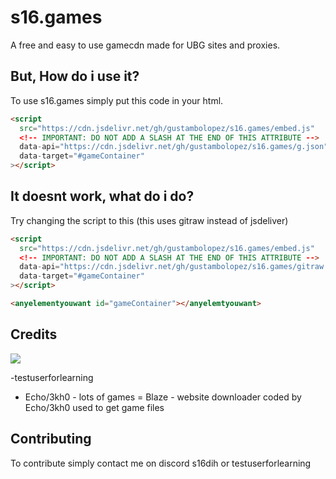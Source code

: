 # s16.games

A free and easy to use gamecdn made for UBG sites and proxies.

## But, How do i use it?


To use s16.games simply put this code in your html. 
```html
<script
  src="https://cdn.jsdelivr.net/gh/gustambolopez/s16.games/embed.js"
  <!-- IMPORTANT: DO NOT ADD A SLASH AT THE END OF THIS ATTRIBUTE -->
  data-api="https://cdn.jsdelivr.net/gh/gustambolopez/s16.games/g.json"
  data-target="#gameContainer"
></script>
```


## It doesnt work, what do i do?
 Try changing the script to this (this uses gitraw instead of jsdeliver)

```html
<script
  src="https://cdn.jsdelivr.net/gh/gustambolopez/s16.games/embed.js"
  <!-- IMPORTANT: DO NOT ADD A SLASH AT THE END OF THIS ATTRIBUTE -->
  data-api="https://cdn.jsdelivr.net/gh/gustambolopez/s16.games/gitraw.json"
  data-target="#gameContainer"
></script>

<anyelementyouwant id="gameContainer"></anyelemtyouwant>
```
## Credits
<a href="https://github.com/gustambolopez/s16.games/graphs/contributors">
  <img src="https://contrib.rocks/image?repo=gustambolopez/s16.games" />
</a>

 -testuserforlearning 
- Echo/3kh0 - lots of games 
= Blaze - website downloader coded by Echo/3kh0 used to get game files

## Contributing
 To contribute simply contact me on discord s16dih or testuserforlearning



